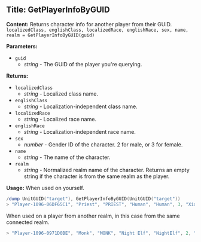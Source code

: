 ## Title: GetPlayerInfoByGUID

**Content:**
Returns character info for another player from their GUID.
`localizedClass, englishClass, localizedRace, englishRace, sex, name, realm = GetPlayerInfoByGUID(guid)`

**Parameters:**
- `guid`
  - *string* - The GUID of the player you're querying.

**Returns:**
- `localizedClass`
  - *string* - Localized class name.
- `englishClass`
  - *string* - Localization-independent class name.
- `localizedRace`
  - *string* - Localized race name.
- `englishRace`
  - *string* - Localization-independent race name.
- `sex`
  - *number* - Gender ID of the character. 2 for male, or 3 for female.
- `name`
  - *string* - The name of the character.
- `realm`
  - *string* - Normalized realm name of the character. Returns an empty string if the character is from the same realm as the player.

**Usage:**
When used on yourself.
```lua
/dump UnitGUID("target"), GetPlayerInfoByGUID(UnitGUID("target"))
> "Player-1096-06DF65C1", "Priest", "PRIEST", "Human", "Human", 3, "Xiaohuli", ""
```
When used on a player from another realm, in this case from the same connected realm.
```lua
> "Player-1096-0971D0BE", "Monk", "MONK", "Night Elf", "NightElf", 2, "Coldbits", "DarkmoonFaire"
```